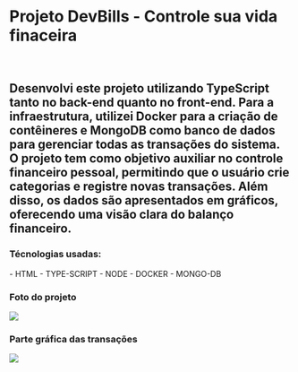 <h1>Projeto DevBills - Controle sua vida finaceira</h1>
<br>
<h2>Desenvolvi este projeto utilizando TypeScript tanto no back-end quanto no front-end. Para a infraestrutura, utilizei Docker para a criação de contêineres e MongoDB como banco de dados para gerenciar todas as transações do sistema. O projeto tem como objetivo auxiliar no controle financeiro pessoal, permitindo que o usuário crie categorias e registre novas transações. Além disso, os dados são apresentados em gráficos, oferecendo uma visão clara do balanço financeiro.</h2>
<h3>Técnologias usadas:</h3>
 - HTML
 - TYPE-SCRIPT
 - NODE
 - DOCKER
 - MONGO-DB
<br>
<h3>Foto do projeto</h3>
<img src="https://media.licdn.com/dms/image/v2/D4D2DAQFup1OkKqosqQ/profile-treasury-image-shrink_800_800/B4DZVE3pZUG8AY-/0/1740617193870?e=1743685200&v=beta&t=nLy2B47tJzd5h_XD78kSBv2iZAU9K36aRP6-8TfpsPg" />
<br>
<h3>Parte gráfica das transações</h3>
<img src="https://media.licdn.com/dms/image/v2/D4D2DAQFOdSvmrnx0iA/profile-treasury-image-shrink_800_800/B4DZVE4GrrHAAY-/0/1740617313661?e=1743685200&v=beta&t=NGzzIhbnlxwjR3xRem6dF7YYBQ_Ji6f1SZ7H0epGZBk" />
